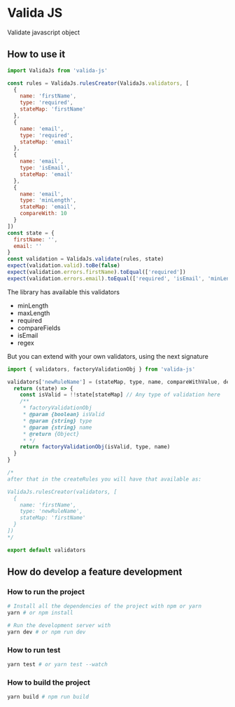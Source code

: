 Valida JS
==========================================

Validate javascript object

## How to use it

```js
import ValidaJs from 'valida-js'

const rules = ValidaJs.rulesCreator(ValidaJs.validators, [
  {
    name: 'firstName',
    type: 'required',
    stateMap: 'firstName'
  },
  {
    name: 'email',
    type: 'required',
    stateMap: 'email'
  },
  {
    name: 'email',
    type: 'isEmail',
    stateMap: 'email'
  },
  {
    name: 'email',
    type: 'minLength',
    stateMap: 'email',
    compareWith: 10
  }
])
const state = {
  firstName: '',
  email: ''
}
const validation = ValidaJs.validate(rules, state)
expect(validation.valid).toBe(false)
expect(validation.errors.firstName).toEqual(['required'])
expect(validation.errors.email).toEqual(['required', 'isEmail', 'minLength'])
```

The library has available this validators

- minLength
- maxLength
- required
- compareFields
- isEmail
- regex

But you can extend with your own validators, using the next signature

```js
import { validators, factoryValidationObj } from 'valida-js'

validators['newRuleName'] = (stateMap, type, name, compareWithValue, defaultValue = '') => {
  return (state) => {
    const isValid = !!state[stateMap] // Any type of validation here
    /**
     * factoryValidationObj
     * @param {boolean} isValid
     * @param {string} type
     * @param {string} name
     * @return {Object}
     * */
    return factoryValidationObj(isValid, type, name)
  }
}

/*
after that in the createRules you will have that available as:

ValidaJs.rulesCreator(validators, [
  {
    name: 'firstName',
    type: 'newRuleName',
    stateMap: 'firstName'
  }
])
*/

export default validators
```


## How do develop a feature development

### How to run the project

```bash
# Install all the dependencies of the project with npm or yarn
yarn # or npm install

# Run the development server with
yarn dev # or npm run dev
```

### How to run test

```bash
yarn test # or yarn test --watch
```

### How to build the project

```bash
yarn build # npm run build
```